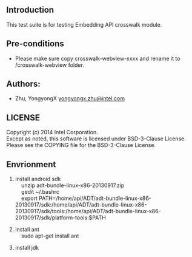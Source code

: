 ## Introduction

This test suite is for testing Embedding API crosswalk module.

## Pre-conditions

* Please make sure copy crosswalk-webview-xxxx and rename it to /crosswalk-webview folder.

## Authors:

* Zhu, YongyongX <yongyongx.zhu@intel.com>

## LICENSE

Copyright (c) 2014 Intel Corporation.<br/>
Except as noted, this software is licensed under BSD-3-Clause License.<br/>
Please see the COPYING file for the BSD-3-Clause License.

## Envrionment

1. install android sdk <br/>
    unzip adt-bundle-linux-x86-20130917.zip <br/>
    gedit ~/.bashrc <br/>
    export PATH=/home/api/ADT/adt-bundle-linux-x86-20130917/sdk:/home/api/ADT/adt-bundle-linux-x86-20130917/sdk/tools:/home/api/ADT/adt-bundle-linux-x86-20130917/sdk/platform-tools:$PATH

2. install ant <br/>
    sudo apt-get install ant

3. install jdk

